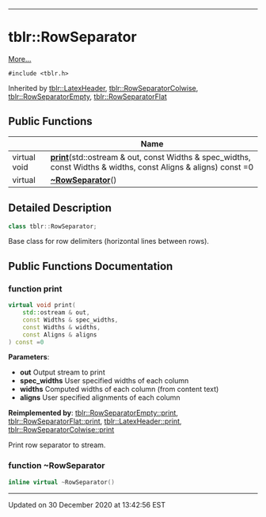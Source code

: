 ---

# tblr::RowSeparator




 [More...](#detailed-description)


`#include <tblr.h>`



Inherited by [tblr::LatexHeader](api/Classes/classtblr_1_1_latex_header.md), [tblr::RowSeparatorColwise](api/Classes/classtblr_1_1_row_separator_colwise.md), [tblr::RowSeparatorEmpty](api/Classes/classtblr_1_1_row_separator_empty.md), [tblr::RowSeparatorFlat](api/Classes/classtblr_1_1_row_separator_flat.md)










## Public Functions

|                | Name           |
| -------------- | -------------- |
| virtual void | **[print](api/Classes/classtblr_1_1_row_separator.md#function-print)**(std::ostream & out, const Widths & spec_widths, const Widths & widths, const Aligns & aligns) const =0  |
| virtual  | **[~RowSeparator](api/Classes/classtblr_1_1_row_separator.md#function-~rowseparator)**()  |








## Detailed Description

```cpp
class tblr::RowSeparator;
```



























Base class for row delimiters (horizontal lines between rows). 









## Public Functions Documentation

### function print

```cpp
virtual void print(
    std::ostream & out,
    const Widths & spec_widths,
    const Widths & widths,
    const Aligns & aligns
) const =0
```


**Parameters**: 

  * **out** Output stream to print 
  * **spec_widths** User specified widths of each column 
  * **widths** Computed widths of each column (from content text) 
  * **aligns** User specified alignments of each column 

























**Reimplemented by**: [tblr::RowSeparatorEmpty::print](api/Classes/classtblr_1_1_row_separator_empty.md#function-print), [tblr::RowSeparatorFlat::print](api/Classes/classtblr_1_1_row_separator_flat.md#function-print), [tblr::LatexHeader::print](api/Classes/classtblr_1_1_latex_header.md#function-print), [tblr::RowSeparatorColwise::print](api/Classes/classtblr_1_1_row_separator_colwise.md#function-print)


Print row separator to stream. 


### function ~RowSeparator

```cpp
inline virtual ~RowSeparator()
```



































-------------------------------

Updated on 30 December 2020 at 13:42:56 EST